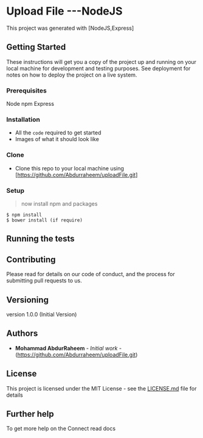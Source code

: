 # Upload File  ---NodeJS

This project was generated with [NodeJS,Express]  

## Getting Started

These instructions will get you a copy of the project up and running on your local machine for development and testing purposes. See deployment for notes on how to deploy the project on a live system.

### Prerequisites

Node
npm
Express


### Installation

- All the `code` required to get started
- Images of what it should look like

### Clone

- Clone this repo to your local machine using [https://github.com/Abdurraheem/uploadFile.git]

### Setup

> now install npm and packages

```shell
$ npm install
$ bower install (if require)
```
## Running the tests


## Contributing

Please read for details on our code of conduct, and the process for submitting pull requests to us.

## Versioning

version 1.0.0 (Initial Version)

## Authors

* **Mohammad AbdurRaheem** - *Initial work* - (https://github.com/Abdurraheem/uploadFile.git)


## License

This project is licensed under the MIT License - see the [LICENSE.md](LICENSE.md) file for details

## Further help

To get more help on the Connect  read docs

